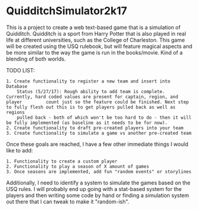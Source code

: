 # QuidditchSimulator2k17

This is a project to create a web text-based game that is a simulation of Quidditch. Quidditch is a sport from Harry Potter that is also played in real life at different universities, such as the College of Charleston. This game will be created using the USQ rulebook, but will feature magical aspects and be more similar to the way the game is run in the books/movie. Kind of a blending of both worlds. 

TODO LIST:

    1. Create functionality to register a new team and insert into Database
        Status (5/27/17): Rough ability to add team is complete. Currently, hard coded values are present for captain, region, and player         count just so the feature could be finished. Next step to fully flesh out this is to get players pulled back as well as regions 
        pulled back - both of which won't be too hard to do - then it will be fully implemented (as baseline as it needs to be for now). 
    2. Create functionality to draft pre-created players into your team
    3. Create functionality to simulate a game vs another pre-created team 

Once these goals are reached, I have a few other immediate things I would like to add:
  
    1. Functionality to create a custom player 
    2. Functionality to play a season of X amount of games
    3. Once seasons are implemented, add fun "random events" or storylines
    
Additionally, I need to identify a system to simulate the games based on the USQ rules. I will probably end up going with a stat-based system for the players and then writing some code by hand or finding a simulation system out there that I can tweak to make it "random-ish". 
